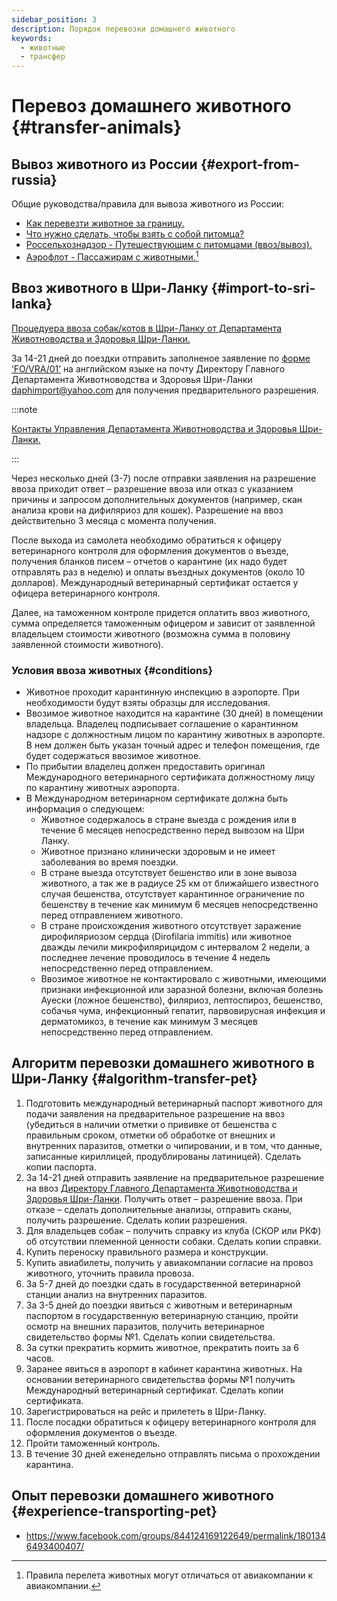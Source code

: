 ```yaml
---
sidebar_position: 3
description: Порядок перевозки домашнего животного
keywords:
  - животные
  - трансфер
---
```


# Перевоз домашнего животного {#transfer-animals}

## Вывоз животного из России {#export-from-russia}

Общие руководства/правила для вывоза животного из России:

- [Как перевезти животное за границу.](https://journal.tinkoff.ru/dont-forget-the-cat/)
- [Что нужно сделать, чтобы взять с собой питомца?](https://www.aviasales.ru/faq/chto-nuzhno-sdelat-chtoby-vzyat-s-soboj-pitomtsa)
- [Россельхознадзор - Путешествующим с питомцами (ввоз/вывоз).](https://fsvps.gov.ru/ru/puteshestvuyushchim)
- [Аэрофлот - Пассажирам с животными.](https://www.aeroflot.ru/ru-ru/information/special/animals)[^1]

## Ввоз животного в Шри-Ланку {#import-to-sri-lanka}

[Процедуера ввоза собак/котов в Шри-Ланку от Департамента Животноводства и Здоровья Шри-Ланки.](http://www.daph.gov.lk/web/index.php?option=com_content&view=article&id=89&Itemid=236&lang=en)

За 14-21 дней до поездки отправить заполненое заявление по [форме ‘FO/VRA/01’](http://daph.gov.lk/web/images/pdf/vra/dog_and_cat_application_2016_aug.pdf) на английском языке на почту Директору Главного Департамента Животноводства и Здоровья Шри-Ланки daphimport@yahoo.com для получения предварительного разрешения.

:::note

[Контакты Управления Департамента Животноводства и Здоровья Шри-Ланки.](http://www.daph.gov.lk/web/index.php?option=com_content&view=article&id=4&Itemid=109&lang=en)

:::
  
Через несколько дней (3-7) после отправки заявления на разрешение ввоза приходит ответ – разрешение ввоза или отказ с указанием причины и запросом дополнительных документов (например, скан анализа крови на дифиляриоз для кошек). Разрешение на ввоз действительно 3 месяца с момента получения.

После выхода из самолета необходимо обратиться к офицеру ветеринарного контроля для оформления документов о въезде, получения бланков писем – отчетов о карантине (их надо будет отправлять раз в неделю) и оплаты въездных документов (около 10 долларов). Международный ветеринарный сертификат остается у офицера ветеринарного контроля.

Далее, на таможенном контроле придется оплатить ввоз животного, сумма определяется таможенным офицером и зависит от заявленной владельцем стоимости животного (возможна сумма в половину заявленной стоимости животного).

### Условия ввоза животных {#conditions}

- Животное проходит карантинную инспекцию в аэропорте. При необходимости будут взяты образцы для исследования.
- Ввозимое животное находится на карантине (30 дней) в помещении владельца. Владелец подписывает соглашение о карантинном надзоре с должностным лицом по карантину животных в аэропорте. В нем должен быть указан точный адрес и телефон помещения, где будет содержаться ввозимое животное.
- По прибытии владелец должен предоставить оригинал Международного ветеринарного сертификата должностному лицу по карантину животных аэропорта.
- В Международном ветеринарном сертификате должна быть информация о следующем:
  - Животное содержалось в стране выезда с рождения или в течение 6 месяцев непосредственно перед вывозом на Шри Ланку.
  - Животное признано клинически здоровым и не имеет заболевания во время поездки.
  - В стране выезда отсутствует бешенство или в зоне вывоза животного, а так же в радиусе 25 км от ближайшего известного случая бешенства, отсутствует карантинное ограничение по бешенству в течение как минимум 6 месяцев непосредственно перед отправлением животного.
  - В стране происхождения животного отсутствует заражение дирофиляриозом сердца (Dirofilaria immitis) или животное дважды лечили микрофилярицидом с интервалом 2 недели, а последнее лечение проводилось в течение 4 недель непосредственно перед отправлением.
  - Ввозимое животное не контактировало с животными, имеющими признаки инфекционной или заразной болезни, включая болезнь Ауески (ложное бешенство), филяриоз, лептоспироз, бешенство, собачья чума, инфекционный гепатит, парвовирусная инфекция и дерматомикоз, в течение как минимум 3 месяцев непосредственно перед отправлением.

## Алгоритм перевозки домашнего животного в Шри-Ланку {#algorithm-transfer-pet}

1. Подготовить международный ветеринарный паспорт животного для подачи заявления на предварительное разрешение на ввоз (убедиться в наличии отметки о прививке от бешенства с правильным сроком, отметки об обработке от внешних и внутренних паразитов, отметки о чипировании, и в том, что данные, записанные кириллицей, продублированы латиницей). Сделать копии паспорта.
2. За 14-21 дней отправить заявление на предварительное разрешение на ввоз [Директору Главного Департамента Животноводства и Здоровья Шри-Ланки](mailto:daphimport@yahoo.com). Получить ответ – разрешение ввоза. При отказе – сделать дополнительные анализы, отправить сканы, получить разрешение. Сделать копии разрешения.
3. Для владельцев собак – получить справку из клуба (СКОР или РКФ) об отсутствии племенной ценности собаки. Сделать копии справки.
4. Купить переноску правильного размера и конструкции.
5. Купить авиабилеты, получить у авиакомпании согласие на провоз животного, уточнить правила провоза.
6. За 5-7 дней до поездки сдать в государственной ветеринарной станции анализ на внутренних паразитов.
7. За 3-5 дней до поездки явиться с животным и ветеринарным паспортом в государственную ветеринарную станцию, пройти осмотр на внешних паразитов, получить ветеринарное свидетельство формы №1. Сделать копии свидетельства.
8. За сутки прекратить кормить животное, прекратить поить за 6 часов.
9. Заранее явиться в аэропорт в кабинет карантина животных. На основании ветеринарного свидетельства формы №1 получить Международный ветеринарный сертификат. Сделать копии сертификата.
10. Зарегистрироваться на рейс и прилететь в Шри-Ланку.
11. После посадки обратиться к офицеру ветеринарного контроля для оформления документов о въезде.
12. Пройти таможенный контроль.
13. В течение 30 дней еженедельно отправлять письма о прохождении карантина.

## Опыт перевозки домашнего животного {#experience-transporting-pet}

- https://www.facebook.com/groups/844124169122649/permalink/1801346493400407/

[^1]: Правила перелета животных могут отличаться от авиакомпании к авиакомпании.
